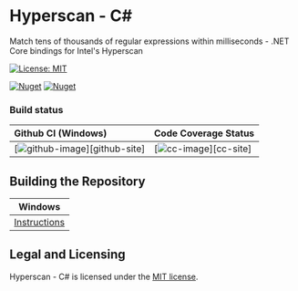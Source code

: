 # Hyperscan - C#

Match tens of thousands of regular expressions within milliseconds - .NET Core bindings for Intel's Hyperscan

[![License: MIT](https://img.shields.io/badge/License-MIT-yellow.svg)](https://github.com/bbougot/Hyperscan-csharp/blob/master/LICENSE)

[![Nuget](https://img.shields.io/nuget/v/Hyperscan)](https://www.nuget.org/packages/Hyperscan/) [![Nuget](https://img.shields.io/nuget/dt/Hyperscan)](https://www.nuget.org/packages/Hyperscan/)

### Build status

| Github CI (Windows)                                | Code Coverage Status     |
| :------------------------------------------------- | :----------------------- |
| [![github-image][]][github-site]                   | [![cc-image][]][cc-site] |

[github-image]: https://github.com/bbougot/Hyperscan-csharp/workflows/Build%20%26%20Test/badge.svg
[cc-image]: https://codecov.io/gh/bbougot/Hyperscan-csharp/branch/master/graph/badge.svg

## Building the Repository

| Windows                    |
|----------------------------|
| [Instructions][bd-windows] |

[bd-windows]: https://github.com/bbougot/Hyperscan-csharp/blob/master/docs/building/windows-core.md

## Legal and Licensing

Hyperscan - C# is licensed under the [MIT license][].

[MIT license]: https://github.com/bbougot/Hyperscan-csharp/blob/master/LICENSE